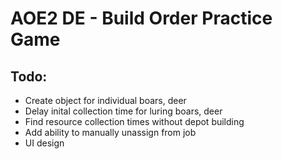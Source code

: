 # AOE2 DE - Build Order Practice Game

## Todo:

- Create object for individual boars, deer
- Delay inital collection time for luring boars, deer
- Find resource collection times without depot building
- Add ability to manually unassign from job
- UI design
